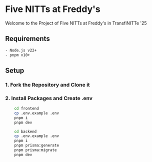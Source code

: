 # Five NITTs at Freddy's

Welcome to the Project of Five NITTs at Freddy's in TransfiNITTe '25

## Requirements

``` bash
- Node.js v22+
- pnpm v10+
```

## Setup

### 1. Fork the Repository and Clone it

### 2. Install Packages and Create .env

```bash
    cd frontend
    cp .env.example .env
    pnpm i
    pnpm dev
```

```bash
    cd backend
    cp .env.example .env
    pnpm i
    pnpm prisma:generate
    pnpm prisma:migrate
    pnpm dev
```
